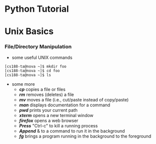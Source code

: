 # Python Tutorial

# Unix Basics
### File/Directory Manipulation
+ some useful UNIX commands
```
[cs188-ta@nova ~]$ mkdir foo
[cs188-ta@nova ~]$ cd foo
[cs188-ta@nova ~]$ ls
```
+ some more
  * **_cp_** copies a file or files
  * **_rm_** removes (deletes) a file
  * **_mv_** moves a file (i.e., cut/paste instead of copy/paste)
  * **_man_** displays documentation for a command
  * **_pwd_** prints your current path
  * **_xterm_** opens a new terminal window
  * **_firefox_** opens a web browser
  * **_Press_** "Ctrl-c" to kill a running process
  * **_Append_** & to a command to run it in the background
  * **_fg_** brings a program running in the background to the foreground
